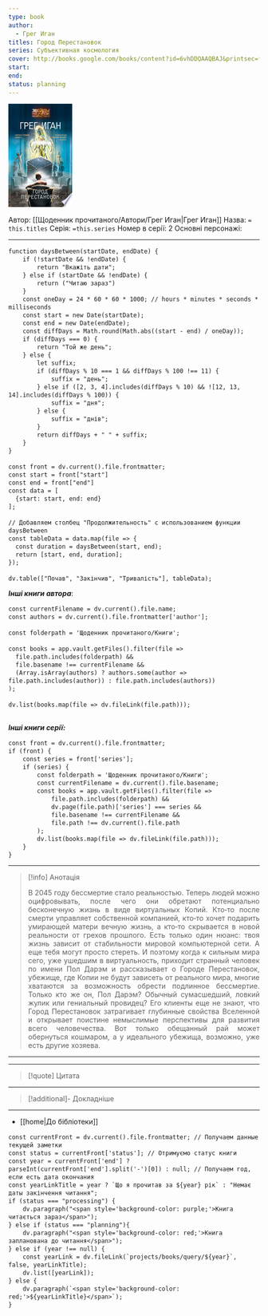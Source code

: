 ```yaml
---
type: book
author:
  - Грег Иган
titles: Город Перестановок
series: Субъективная космология
cover: http://books.google.com/books/content?id=6vhDDQAAQBAJ&printsec=frontcover&img=1&zoom=1&edge=curl&source=gbs_api
start:
end:
status: planning
---
```

![cover|150](media/cover!150-431.jpg)

Автор: [[Щоденник прочитаного/Автори/Грег Иган|Грег Иган]]
Назва: `= this.titles`
Серія:  `=this.series`
Номер в серії: 2
Основні персонажі:

---
```dataviewjs
function daysBetween(startDate, endDate) {
	if (!startDate && !endDate) { 
		return "Вкажіть дати"; 
	} else if (startDate && !endDate) {
		return ("Читаю зараз")
	}
	const oneDay = 24 * 60 * 60 * 1000; // hours * minutes * seconds * milliseconds
	const start = new Date(startDate);
	const end = new Date(endDate);
	const diffDays = Math.round(Math.abs((start - end) / oneDay));
	if (diffDays === 0) {
		return "Той же день";   
	} else {
		let suffix;     
	    if (diffDays % 10 === 1 && diffDays % 100 !== 11) {
		    suffix = "день";     
	    } else if ([2, 3, 4].includes(diffDays % 10) && ![12, 13, 14].includes(diffDays % 100)) {
			suffix = "дня";     
		} else {       
			suffix = "днів";     
		}          
		return diffDays + " " + suffix;   
	} 
}  

const front = dv.current().file.frontmatter;
const start = front["start"]
const end = front["end"]
const data = [
  {start: start, end: end}
];

// Добавляем столбец "Продолжительность" с использованием функции daysBetween
const tableData = data.map(file => {
  const duration = daysBetween(start, end);
  return [start, end, duration];
});

dv.table(["Почав", "Закінчив", "Тривалість"], tableData);
```

***Інші книги автора***:
```dataviewjs
const currentFilename = dv.current().file.name;
const authors = dv.current().file.frontmatter['author'];

const folderpath = 'Щоденник прочитаного/Книги';

const books = app.vault.getFiles().filter(file =>
  file.path.includes(folderpath) &&
  file.basename !== currentFilename &&
  (Array.isArray(authors) ? authors.some(author => file.path.includes(author)) : file.path.includes(authors))
);

dv.list(books.map(file => dv.fileLink(file.path)));


```
***Інші книги серії:***
```dataviewjs
const front = dv.current().file.frontmatter;
if (front) {
	const series = front['series'];
	if (series) {
		const folderpath = 'Щоденник прочитаного/Книги';
		const currentFilename = dv.current().file.basename;
		const books = app.vault.getFiles().filter(file =>  
			file.path.includes(folderpath) && 
			dv.page(file.path)['series'] === series && 
			file.basename !== currentFilename &&
			file.path !== dv.current().file.path 
		);
		dv.list(books.map(file => dv.fileLink(file.path)));
	}
}

```

---
>[!info] Анотація
><p align="justify">В 2045 году бессмертие стало реальностью. Теперь людей можно оцифровывать, после чего они обретают потенциально бесконечную жизнь в виде виртуальных Копий. Кто‑то после смерти управляет собственной компанией, кто‑то хочет подарить умирающей матери вечную жизнь, а кто‑то скрывается в новой реальности от грехов прошлого. Есть только один нюанс: твоя жизнь зависит от стабильности мировой компьютерной сети. А еще тебя могут просто стереть. И поэтому когда к сильным мира сего, уже ушедшим в виртуальность, приходит странный человек по имени Пол Дарэм и рассказывает о Городе Перестановок, убежище, где Копии не будут зависеть от реального мира, многие хватаются за возможность обрести подлинное бессмертие. Только кто же он, Пол Дарэм? Обычный сумасшедший, ловкий жулик или гениальный провидец? Его клиенты еще не знают, что Город Перестановок затрагивает глубинные свойства Вселенной и открывает поистине немыслимые перспективы для развития всего человечества. Вот только обещанный рай может обернуться кошмаром, а у идеального убежища, возможно, уже есть другие хозяева.</p>
___

****
>[!quote] Цитата

****
>[!additional]- Докладніше

****

- [[home|До бібліотеки]]

```dataviewjs
const currentFront = dv.current().file.frontmatter; // Получаем данные текущей заметки
const status = currentFront['status']; // Отримуємо статус книги
const year = currentFront['end'] ? parseInt(currentFront['end'].split('-')[0]) : null; // Получаем год, если есть дата окончания
const yearLinkTitle = year ? `Що я прочитав за ${year} рік` : "Немає даты закінчення читання";
if (status === "processing") {
	dv.paragraph("<span style='background-color: purple;'>Книга читається зараз</span>");
} else if (status === "planning"){
	dv.paragraph("<span style='background-color: red;'>Книга запланована до читання</span>");
} else if (year !== null) {
	const yearLink = dv.fileLink(`projects/books/query/${year}`, false, yearLinkTitle);
	dv.list([yearLink]);
} else {
	dv.paragraph(`<span style='background-color: red;'>${yearLinkTitle}</span>`);
}
```